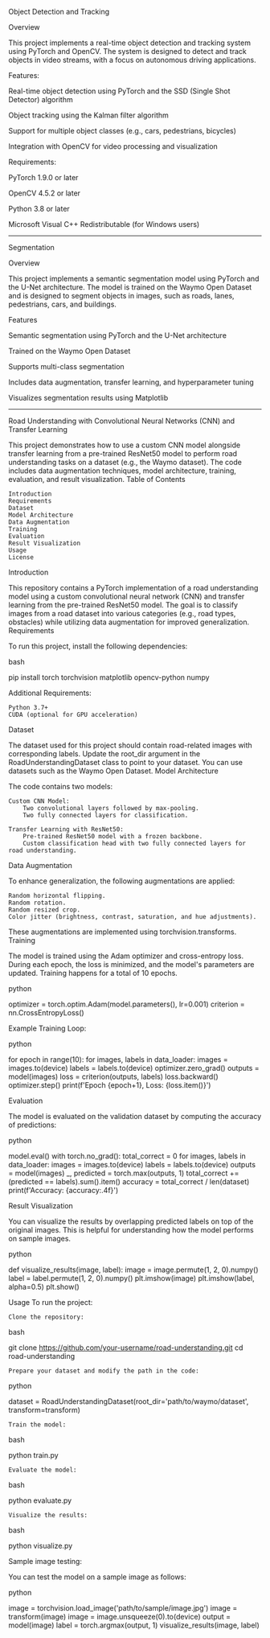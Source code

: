 Object Detection and Tracking

Overview

This project implements a real-time object detection and tracking system using PyTorch and OpenCV. The system is designed to detect and track objects in video streams, with a focus on autonomous driving applications.

Features:

  Real-time object detection using PyTorch and the SSD (Single Shot Detector) algorithm
  
  Object tracking using the Kalman filter algorithm
  
  Support for multiple object classes (e.g., cars, pedestrians, bicycles)
  
  Integration with OpenCV for video processing and visualization
  

Requirements:

  PyTorch 1.9.0 or later
  
  OpenCV 4.5.2 or later
  
  Python 3.8 or later
  
  Microsoft Visual C++ Redistributable (for Windows users)
  

---------------------------------------------------------------------------------------

Segmentation

Overview

This project implements a semantic segmentation model using PyTorch and the U-Net architecture. The model is trained on the Waymo Open Dataset and is designed to segment objects in images, such as roads, lanes, pedestrians, cars, and buildings.

Features

Semantic segmentation using PyTorch and the U-Net architecture

Trained on the Waymo Open Dataset

Supports multi-class segmentation

Includes data augmentation, transfer learning, and hyperparameter tuning

Visualizes segmentation results using Matplotlib

---------------------------------------------------------------------------------------

Road Understanding with Convolutional Neural Networks (CNN) and Transfer Learning

This project demonstrates how to use a custom CNN model alongside transfer learning from a pre-trained ResNet50 model to perform road understanding tasks on a dataset (e.g., the Waymo dataset). The code includes data augmentation techniques, model architecture, training, evaluation, and result visualization.
Table of Contents

    Introduction
    Requirements
    Dataset
    Model Architecture
    Data Augmentation
    Training
    Evaluation
    Result Visualization
    Usage
    License

Introduction

This repository contains a PyTorch implementation of a road understanding model using a custom convolutional neural network (CNN) and transfer learning from the pre-trained ResNet50 model. The goal is to classify images from a road dataset into various categories (e.g., road types, obstacles) while utilizing data augmentation for improved generalization.
Requirements

To run this project, install the following dependencies:

bash

pip install torch torchvision matplotlib opencv-python numpy

Additional Requirements:

    Python 3.7+
    CUDA (optional for GPU acceleration)

Dataset

The dataset used for this project should contain road-related images with corresponding labels. Update the root_dir argument in the RoadUnderstandingDataset class to point to your dataset. You can use datasets such as the Waymo Open Dataset.
Model Architecture

The code contains two models:

    Custom CNN Model:
        Two convolutional layers followed by max-pooling.
        Two fully connected layers for classification.

    Transfer Learning with ResNet50:
        Pre-trained ResNet50 model with a frozen backbone.
        Custom classification head with two fully connected layers for road understanding.

Data Augmentation

To enhance generalization, the following augmentations are applied:

    Random horizontal flipping.
    Random rotation.
    Random resized crop.
    Color jitter (brightness, contrast, saturation, and hue adjustments).

These augmentations are implemented using torchvision.transforms.
Training

The model is trained using the Adam optimizer and cross-entropy loss. During each epoch, the loss is minimized, and the model's parameters are updated. Training happens for a total of 10 epochs.

python

optimizer = torch.optim.Adam(model.parameters(), lr=0.001)
criterion = nn.CrossEntropyLoss()

Example Training Loop:

python

for epoch in range(10):
    for images, labels in data_loader:
        images = images.to(device)
        labels = labels.to(device)
        optimizer.zero_grad()
        outputs = model(images)
        loss = criterion(outputs, labels)
        loss.backward()
        optimizer.step()
    print(f'Epoch {epoch+1}, Loss: {loss.item()}')

Evaluation

The model is evaluated on the validation dataset by computing the accuracy of predictions:

python

model.eval()
with torch.no_grad():
    total_correct = 0
    for images, labels in data_loader:
        images = images.to(device)
        labels = labels.to(device)
        outputs = model(images)
        _, predicted = torch.max(outputs, 1)
        total_correct += (predicted == labels).sum().item()
    accuracy = total_correct / len(dataset)
    print(f'Accuracy: {accuracy:.4f}')

Result Visualization

You can visualize the results by overlapping predicted labels on top of the original images. This is helpful for understanding how the model performs on sample images.

python

def visualize_results(image, label):
    image = image.permute(1, 2, 0).numpy()
    label = label.permute(1, 2, 0).numpy()
    plt.imshow(image)
    plt.imshow(label, alpha=0.5)
    plt.show()

Usage
To run the project:

    Clone the repository:

bash

git clone https://github.com/your-username/road-understanding.git
cd road-understanding

    Prepare your dataset and modify the path in the code:

python

dataset = RoadUnderstandingDataset(root_dir='path/to/waymo/dataset', transform=transform)

    Train the model:

bash

python train.py

    Evaluate the model:

bash

python evaluate.py

    Visualize the results:

bash

python visualize.py

Sample image testing:

You can test the model on a sample image as follows:

python

image = torchvision.load_image('path/to/sample/image.jpg')
image = transform(image)
image = image.unsqueeze(0).to(device)
output = model(image)
label = torch.argmax(output, 1)
visualize_results(image, label)
